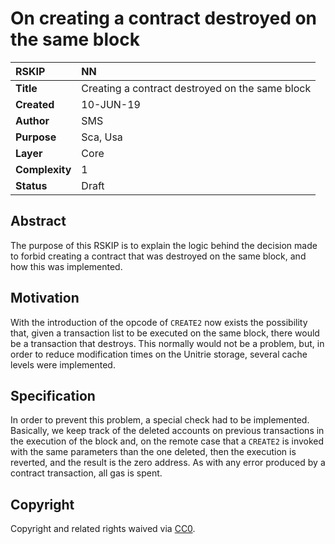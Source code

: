 # On creating a contract destroyed on the same block

|RSKIP          |NN           |
| :------------ |:-------------|
|**Title**      |Creating a contract destroyed on the same block |
|**Created**    |10-JUN-19 |
|**Author**     | SMS |
|**Purpose**    |Sca, Usa |
|**Layer**      |Core |
|**Complexity** |1 |
|**Status**     |Draft |

## Abstract

The purpose of this RSKIP is to explain the logic behind the decision made to forbid creating a contract that was destroyed on the same block, and how this was implemented.

## Motivation

With the introduction of the opcode of `CREATE2` now exists the possibility that, given a transaction list to be executed on the same block, there would be a transaction that destroys. This normally would not be a problem, but, in order to reduce modification times on the Unitrie storage, several cache levels were implemented. 

## Specification	

In order to prevent this problem, a special check had to be implemented. Basically, we keep track of the deleted accounts on previous transactions in the execution of the block and, on the remote case that a `CREATE2` is invoked with the same parameters than the one deleted, then the execution is reverted, and the result is the zero address. As with any error produced by a contract transaction, all gas is spent. 

## Copyright

Copyright and related rights waived via [CC0](https://creativecommons.org/publicdomain/zero/1.0/).
